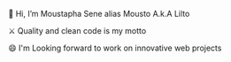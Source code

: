   👋 Hi, I’m Moustapha Sene alias Mousto A.k.A Lilto
  
  ⚔️ Quality and clean code is my motto
  
  😄 I'm Looking forward to work on innovative web projects
  

<!--
**MoustoLilto/MoustoLilto** is a ✨ _special_ ✨ repository because its `README.md` (this file) appears on your GitHub profile.

Here are some ideas to get you started:

- 🔭 I’m currently working on ...
- 🌱 I’m currently learning ...
- 👯 I’m looking to collaborate on ...
- 🤔 I’m looking for help with ...
- 💬 Ask me about ...
- 📫 How to reach me: ...
- 😄 Pronouns: ...
- ⚡ Fun fact: ...
-->
